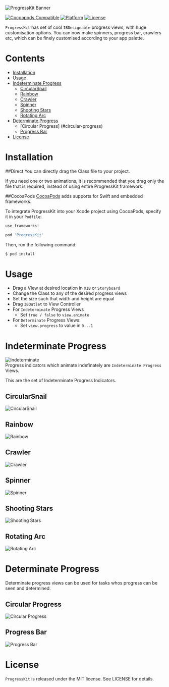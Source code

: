
![ProgressKit Banner](/Images/banner.gif)

[![Cocoapods Compatible](https://img.shields.io/cocoapods/v/ProgressKit.svg)](https://img.shields.io/cocoapods/v/ProgressKit.svg)
[![Platform](https://img.shields.io/cocoapods/p/ProgressKit.svg?style=flat)](http://cocoadocs.org/docsets/ProgressKit)
[![License](https://img.shields.io/cocoapods/l/ProgressKit.svg?style=flat)](http://cocoadocs.org/docsets/ProgressKit)



`ProgressKit` has set of cool `IBDesignable` progress views, with huge customisation options. 
You can now make spinners, progress bar, crawlers etc, which can be finely customised according to your app palette.

# Contents
- [Installation](#installation)
- [Usage](#usage)
- [Indeterminate Progress](#indeterminate-progress)
  - [CircularSnail](#circularsnail)
  - [Rainbow](#rainbow)
  - [Crawler](#crawler)
  - [Spinner](#spinner)
  - [Shooting Stars](#shooting-stars)
  - [Rotating Arc](#rotating-arc)
- [Determinate Progress](#determinate-progress)
  - [Circular Progress] (#circular-progress)
  - [Progress Bar](#progress-bar)
- [License](#license)

# Installation
##Direct
You can directly drag the Class file to your project.

If you need one or two animations, it is recommended that you drag only the file that is required, instead of using entire ProgressKit framework.

##CocoaPods
[CocoaPods](http://cocoapods.org) adds supports for Swift and embedded frameworks.

To integrate ProgressKit into your Xcode project using CocoaPods, specify it in your `Podfile`:

```ruby
use_frameworks!

pod 'ProgressKit'
```

Then, run the following command:

```bash
$ pod install
```
  
# Usage
- Drag  a View at desired location in `XIB` or `Storyboard`
- Change the Class to any of the desired progress views
- Set the size such that width and height are equal
- Drag `IBOutlet` to View Controller
- For `Indeterminate` Progress Views
  - Set `true / false` to `view.animate`
- For `Determinate` Progress Views:
  - Set `view.progress` to value in `0...1`
  

# Indeterminate Progress

![Indeterminate](/Images/indeterminate.gif)  
Progress indicators which animate indefinately are `Indeterminate Progress` Views.

This are the set of Indeterminate Progress Indicators.

## CircularSnail
![CircularSnail](/Images/CircularSnail.gif)

## Rainbow
![Rainbow](/Images/Rainbow.gif)
## Crawler
![Crawler](/Images/Crawler.gif)

## Spinner
![Spinner](/Images/Spinner.gif)

## Shooting Stars
![Shooting Stars](/Images/ShootingStars.gif)

## Rotating Arc
![Rotating Arc](/Images/RotatingArc.gif)

# Determinate Progress
Determinate progress views can be used for tasks whos progress can be seen and determined.

## Circular Progress
![Circular Progress](/Images/CircularProgress.png)

## Progress Bar
![Progress Bar](/Images/ProgressBar.png)

# License
`ProgressKit` is released under the MIT license. See LICENSE for details.

